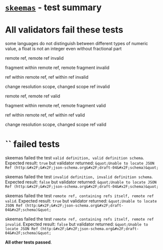 # [`skeemas`](https://github.com/Prestaul/skeemas) - test summary

# All validators fail these tests

some languages do not distinguish between different types of numeric value, a float is not an integer even without fractional part

remote ref, remote ref invalid

fragment within remote ref, remote fragment invalid

ref within remote ref, ref within ref invalid

change resolution scope, changed scope ref invalid

remote ref, remote ref valid

fragment within remote ref, remote fragment valid

ref within remote ref, ref within ref valid

change resolution scope, changed scope ref valid


# `` failed tests

skeemas failed the test `valid definition, valid definition schema`. Expected result: `true` but validator returned: `&quot;Unable to locate JSON Ref (http:&#x2F;&#x2F;json-schema.org&#x2F;draft-04&#x2F;schema)&quot;`

skeemas failed the test `invalid definition, invalid definition schema`. Expected result: `false` but validator returned: `&quot;Unable to locate JSON Ref (http:&#x2F;&#x2F;json-schema.org&#x2F;draft-04&#x2F;schema)&quot;`

skeemas failed the test `remote ref, containing refs itself, remote ref valid`. Expected result: `true` but validator returned: `&quot;Unable to locate JSON Ref (http:&#x2F;&#x2F;json-schema.org&#x2F;draft-04&#x2F;schema)&quot;`

skeemas failed the test `remote ref, containing refs itself, remote ref invalid`. Expected result: `false` but validator returned: `&quot;Unable to locate JSON Ref (http:&#x2F;&#x2F;json-schema.org&#x2F;draft-04&#x2F;schema)&quot;`

**All other tests passed**.
